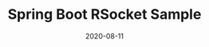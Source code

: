 ---
date: '2020-08-11'
description: Getting Started With RSocket On Spring Boot
lastmod: '2020-09-17'
patterns:
- API
- Eventing
readme: true
repo: https://github.com/benwilcock/spring-rsocket-demo
summary:
- Getting Started With RSocket On Spring Boot
tags:
- Spring
- Reactive
- Microservices
- RSocket
- Spring Boot
team:
- Ben Wilcock
title: Spring Boot RSocket Sample
---